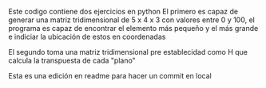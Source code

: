 Este codigo contiene dos ejercicios en python
El primero es capaz de generar una matriz tridimensional de 5 x 4 x 3 con valores entre 0 y 100, el programa es capaz de encontrar el elemento más pequeño y el más grande e indiciar la ubicación de estos en coordenadas

El segundo toma una matriz tridimensional pre establecidad como H que calcula la transpuesta de cada "plano"
 
Esta es una edición en readme para hacer un commit en local
